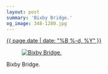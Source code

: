 ```yaml
---
layout: post
summary: 'Bixby Bridge.'
og_image: 348-1280.jpg
---
```


<p>
 <time>
  <a href="/348">
   {{ page.date | date: "%B %-d, %Y" }}
  </a>
 </time>
 <a href="/348">
  <figure data-taken="7/21/2014">
   <img alt="Bixby Bridge." sizes="(min-width: 700px) 50vw, calc(100vw - 2rem)" src="{{ site.assets_url }}/348-640.jpg" srcset="{{ site.assets_url }}/348-1280.jpg 1280w, {{ site.assets_url }}/348-960.jpg 960w, {{ site.assets_url }}/348-640.jpg 640w, {{ site.assets_url }}/348-320.jpg 320w"/>
  </figure>
 </a>
 <span>
  Bixby Bridge.
 </span>
</p>
